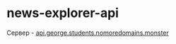 # news-explorer-api

Сервер - [api.george.students.nomoredomains.monster](api.george.students.nomoredomains.monster)
